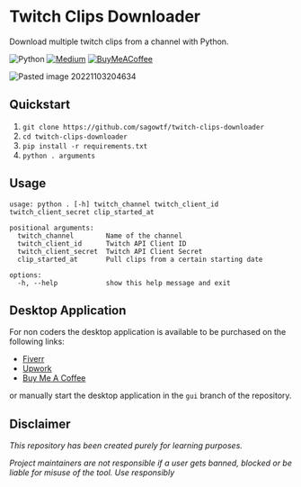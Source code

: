 # Twitch Clips Downloader

Download multiple twitch clips from a channel with Python.

![Python](https://img.shields.io/badge/python-3670A0?style=for-the-badge&logo=python&logoColor=ffdd54) [![Medium](https://img.shields.io/badge/Medium-12100E?style=for-the-badge&logo=medium&logoColor=white)](https://medium.com/@sagocodes.work) [![BuyMeACoffee](https://img.shields.io/badge/Buy%20Me%20a%20Coffee-ffdd00?style=for-the-badge&logo=buy-me-a-coffee&logoColor=black) ](https://buymeacoffee/sagocodes)

![Pasted image 20221103204634](https://user-images.githubusercontent.com/101981345/199727055-2e242ab1-2609-4016-89e4-0a102817336f.png)



## Quickstart

1. `git clone https://github.com/sagowtf/twitch-clips-downloader`
2. `cd twitch-clips-downloader`
3. `pip install -r requirements.txt`
4. `python . arguments`

## Usage

```
usage: python . [-h] twitch_channel twitch_client_id twitch_client_secret clip_started_at

positional arguments:
  twitch_channel        Name of the channel
  twitch_client_id      Twitch API Client ID
  twitch_client_secret  Twitch API Client Secret
  clip_started_at       Pull clips from a certain starting date

options:
  -h, --help            show this help message and exit
```


## Desktop Application

For non coders the desktop application is available to be purchased on the following links: 

- [Fiverr]()
- [Upwork]()
- [Buy Me A Coffee]()

or manually start the desktop application in the `gui` branch of the repository.


## Disclaimer

*This repository has been created purely for learning purposes.*

*Project maintainers are not responsible if a user gets banned, blocked or be liable for misuse of the tool. Use responsibly*
